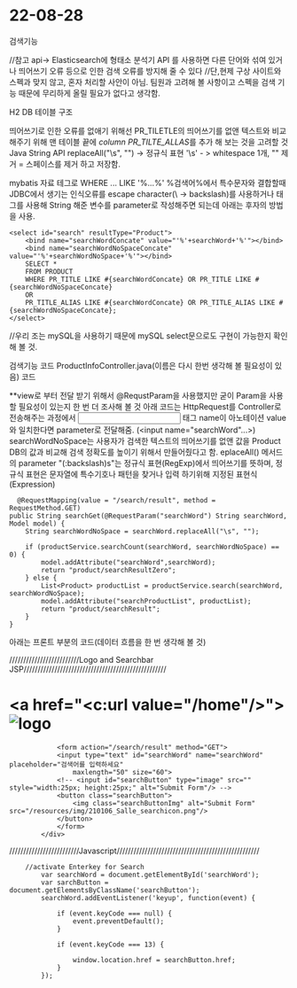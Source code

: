 # 22-08-28

검색기능


//참고 api-> Elasticsearch에 형태소 분석기 API 를 사용하면 다른 단어와 섞여 있거나 띄어쓰기 오류 등으로 인한 검색 오류를 방지해 줄 수 있다
//단,현제 구상 사이트와 스펙과 맞지 않고, 혼자 처리할 사안이 아님. 팀원과 고려해 볼 사항이고 스펙을 검색 기능 때문에 무리하게 올릴 필요가 없다고 생각함.

H2 DB 테이블 구조 

띄어쓰기로 인한 오류를 없애기 위해선 
PR_TILETLE의 띄어쓰기를 없앤 텍스트와 비교해주기 위해 맨 테이블 끝에 *column PR_TILTE_ALLAS*를 추가 해 보는 것을 고려할 것
Java String API replaceAll("\s", "") -> 정규식 표현 '\s' - > whitespace 1개, "" 제거 = 스페이스를 제거 하고 저장함.



mybatis 자료
<bind> 테그로 WHERE ... LIKE '%...%' %검색어%에서 특수문자와 결합할때 JDBC에서 생기는 인식오류를 escape character(\ -> backslash)를 사용하거나 <bind> 태그를 사용해 
String 해준 변수를 parameter로 작성해주면 되는데 
  아래는 후자의 방법을 사용.

    <select id="search" resultType="Product">
        <bind name="searchWordConcate" value="'%'+searchWord+'%'"></bind>
        <bind name="searchWordNoSpaceConcate" value="'%'+searchWordNoSpace+'%'"></bind>
        SELECT *
        FROM PRODUCT
        WHERE PR_TITLE LIKE #{searchWordConcate} OR PR_TITLE LIKE #{searchWordNoSpaceConcate}
        OR
        PR_TITLE_ALIAS LIKE #{searchWordConcate} OR PR_TITLE_ALIAS LIKE #{searchWordNoSpaceConcate};
    </select>

//우리 조는 mySQL을 사용하기 때문에 mySQL select문으로도 구현이 가능한지 확인해 볼 것.
  
 
  
  검색기능 코드 ProductInfoController.java(이름은 다시 한번 생각해 볼 필요성이 있음) 코드
  
  **view로 부터 전달 받기 위해서 @RequstParam을 사용했지만 굳이 Param을 사용할 필요성이 있는지 한 번 더 조사해 볼 것
  아래 코드는 HttpRequest를 Controller로 전송해주는 과정에서 <input> 태그 name이 아노테이션 value와 일치한다면 parameter로 전달해줌. (<input name="searchWord"...>)
  searchWordNoSpace는 사용자가 검색한 텍스트의 띄어쓰기를 없앤 값을 Product DB의 값과 비교해 검색 정확도를 높이기 위해서 만들어줬다고 함.
  eplaceAll() 메서드의 parameter "\(:backslash)s"는 정규식 표현(RegExp)에서 띄어쓰기를 뜻하며, 
  정규식 표현은 문자열에 특수기호나 패턴을 찾거나 입력 하기위해 지정된 표현식(Expression)
  
      @RequestMapping(value = "/search/result", method = RequestMethod.GET) 
    public String searchGet(@RequestParam("searchWord") String searchWord, Model model) {
        String searchWordNoSpace = searchWord.replaceAll("\s", "");
        
        if (productService.searchCount(searchWord, searchWordNoSpace) == 0) {
            model.addAttribute("searchWord",searchWord);
            return "product/searchResultZero";
        } else {
            List<Product> productList = productService.search(searchWord, searchWordNoSpace);
            model.addAttribute("searchProductList", productList);
            return "product/searchResult";
        }
    }







아래는 프론트 부분의 코드(데이터 흐름을 한 번 생각해 볼 것)





/////////////////////////Logo and  Searchbar JSP///////////////////////////////////////////////////
            <div class="logo-search-wrap">
                <h1 class="logo-title">
                <a href="<c:url value="/home"/>"> 
                    <img id="logo-img" alt="logo" src="/resources/img/Salle.png">
                </a>
                </h1>
                
                <form action="/search/result" method="GET">
                <input type="text" id="searchWord" name="searchWord" placeholder="검색어를 입력하세요"
                    maxlength="50" size="60">
                <!-- <input id="searchButton" type="image" src="" style="width:25px; height:25px;" alt="Submit Form"/> -->
                <button class="searchButton">
                    <img class="searchButtonImg" alt="Submit Form" src="/resources/img/210106_Salle_searchicon.png"/>
                </button>
                </form>
            </div>
/////////////////////////Javascript///////////////////////////////////////////////////

        //activate Enterkey for Search
            var searchWord = document.getElementById('searchWord');
            var sarchButton = document.getElementsByClassName('searchButton');
            searchWord.addEventListener('keyup', function(event) {
                
                if (event.keyCode === null) {
                    event.preventDefault();
                }
                
                if (event.keyCode === 13) {
                    
                    window.location.href = searchButton.href;
                }
            });
